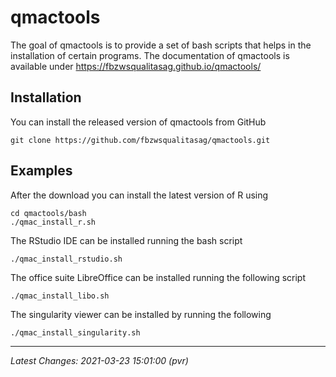 
<!-- README.md is generated from README.Rmd. Please edit that file -->

# qmactools

<!-- badges: start -->
<!-- badges: end -->

The goal of qmactools is to provide a set of bash scripts that helps in
the installation of certain programs. The documentation of qmactools is
available under <https://fbzwsqualitasag.github.io/qmactools/>

## Installation

You can install the released version of qmactools from GitHub

    git clone https://github.com/fbzwsqualitasag/qmactools.git

## Examples

After the download you can install the latest version of R using

    cd qmactools/bash
    ./qmac_install_r.sh

The RStudio IDE can be installed running the bash script

    ./qmac_install_rstudio.sh

The office suite LibreOffice can be installed running the following
script

    ./qmac_install_libo.sh

The singularity viewer can be installed by running the following

    ./qmac_install_singularity.sh

------------------------------------------------------------------------

*Latest Changes: 2021-03-23 15:01:00 (pvr)*
